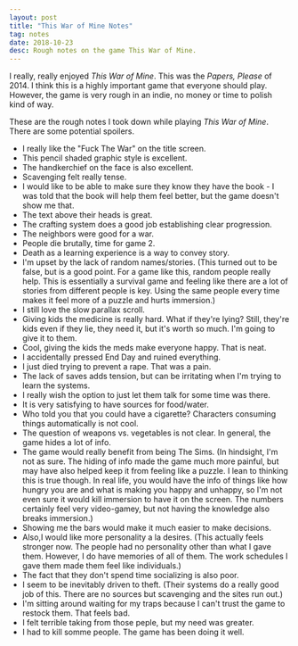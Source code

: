 ```yaml
---
layout: post
title: "This War of Mine Notes"
tag: notes
date: 2018-10-23
desc: Rough notes on the game This War of Mine.
---
```



I really, really enjoyed *This War of Mine*. This was the *Papers, Please* of 2014. I think this is a highly important game that everyone should play. However, the game is very rough in an indie, no money or time to polish kind of way.


These are the rough notes I took down while playing *This War of Mine*. There are some potential spoilers.
- I really like the "Fuck The War" on the title screen.
- This pencil shaded graphic style is excellent.
- The handkerchief on the face is also excellent.
- Scavenging felt really tense.
- I would like to be able to make sure they know they have the book - I was told that the book will help them feel better, but the game doesn't show me that.
- The text above their heads is great.
- The crafting system does a good job establishing clear progression.
- The neighbors were good for a war.
- People die brutally, time for game 2.
- Death as a learning experience is a way to convey story.
- I'm upset by the lack of random names/stories. (This turned out to be false, but is a good point. For a game like this, random people really help. This is essentially a survival game and feeling like there are a lot of stories from different people is key. Using the same people every time makes it feel more of a puzzle and hurts immersion.)
- I still love the slow parallax scroll.
- Giving kids the medicine is really hard. What if they're lying? Still, they're kids even if they lie, they need it, but it's worth so much. I'm going to give it to them.
- Cool, giving the kids the meds make everyone happy. That is neat.
- I accidentally pressed End Day and ruined everything.
- I just died trying to prevent a rape. That was a pain.
- The lack of saves adds tension, but can be irritating when I'm trying to learn the systems.
- I really wish the option to just let them talk for some time was there.
- It is very satisfying to have sources for food/water.
- Who told you that you could have a cigarette? Characters consuming things automatically is not cool.
- The question of weapons vs. vegetables is not clear. In general, the game hides a lot of info.
- The game would really benefit from being The Sims. (In hindsight, I'm not as sure. The hiding of info made the game much more painful, but may have also helped keep it from feeling like a puzzle. I lean to thinking this is true though. In real life, you would have the info of things like how hungry you are and what is making you happy and unhappy, so I'm not even sure it would kill immersion to have it on the screen. The numbers certainly feel very video-gamey, but not having the knowledge also breaks immersion.)
- Showing me the bars would make it much easier to make decisions.
- Also,I would like more personality a la desires. (This actually feels stronger now. The people had no personality other than what I gave them. However, I do have memories of all of them. The work schedules I gave them made them feel like individuals.)
- The fact that they don't spend time socializing is also poor.
- I seem to be inevitably driven to theft. (Their systems do a really good job of this. There are no sources but scavenging and the sites run out.)
- I'm sitting around waiting for my traps because I can't trust the game to restock them. That feels bad.
- I felt terrible taking from those peple, but my need was greater.
- I had to kill somme people. The game has been doing it well.
  


